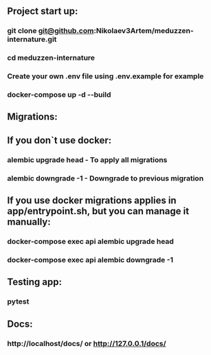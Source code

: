## Project start up:
### git clone git@github.com:Nikolaev3Artem/meduzzen-internature.git
### cd meduzzen-internature

### Create your own .env file using .env.example for example
### docker-compose up -d --build

## Migrations:
## If you don`t use docker:
### alembic upgrade head - To apply all migrations
### alembic downgrade -1 - Downgrade to previous migration
## If you use docker migrations applies in app/entrypoint.sh, but you can manage it manually:
### docker-compose exec api alembic upgrade head
### docker-compose exec api alembic downgrade -1

## Testing app:
### pytest

## Docs:
### http://localhost/docs/ or http://127.0.0.1/docs/
